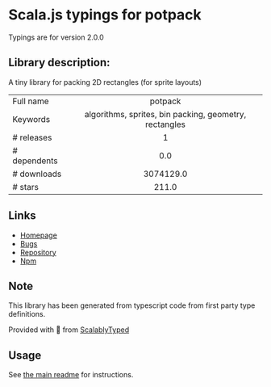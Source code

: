
# Scala.js typings for potpack

Typings are for version 2.0.0

## Library description:
A tiny library for packing 2D rectangles (for sprite layouts)

|                    |                 |
| ------------------ | :-------------: |
| Full name          | potpack |
| Keywords           | algorithms, sprites, bin packing, geometry, rectangles |
| # releases         | 1 |
| # dependents       | 0.0 |
| # downloads        | 3074129.0 |
| # stars            | 211.0 |

## Links
- [Homepage](https://mapbox.github.io/potpack/)
- [Bugs](https://github.com/mapbox/potpack/issues)
- [Repository](https://github.com/mapbox/potpack)
- [Npm](https://www.npmjs.com/package/potpack)
    


## Note
This library has been generated from typescript code from first party type definitions.

Provided with :purple_heart: from [ScalablyTyped](https://github.com/oyvindberg/ScalablyTyped)

## Usage
See [the main readme](../../readme.md) for instructions.


